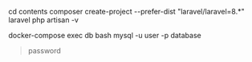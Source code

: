 cd contents
composer create-project --prefer-dist "laravel/laravel=8.*" laravel
php artisan -v

docker-compose exec db bash
mysql -u user -p database
> password
